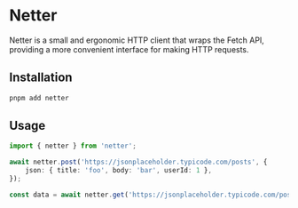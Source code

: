 # Netter

Netter is a small and ergonomic HTTP client that wraps the Fetch API, providing a more convenient interface for making HTTP requests.

## Installation

```bash
pnpm add netter
```

## Usage

```typescript
import { netter } from 'netter';

await netter.post('https://jsonplaceholder.typicode.com/posts', {
    json: { title: 'foo', body: 'bar', userId: 1 },
});

const data = await netter.get('https://jsonplaceholder.typicode.com/posts/1').json();
```
